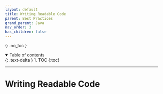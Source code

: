 ```yaml
---
layout: default
title: Writing Readable Code
parent: Best Practices
grand_parent: Java
nav_order: 3
has_children: false
---
```


{: .no_toc }

<details open markdown="block">
  <summary>
    Table of contents
  </summary>
  {: .text-delta }
1. TOC
{:toc}
</details>

---

# Writing Readable Code